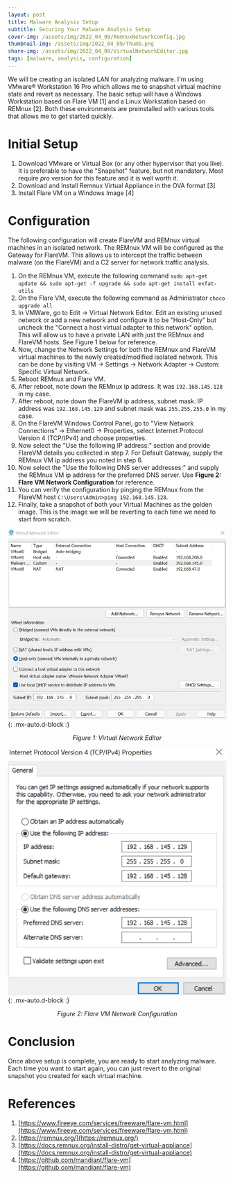 ```yaml
---
layout: post
title: Malware Analysis Setup
subtitle: Securing Your Malware Analysis Setup
cover-img: /assets/img/2022_04_09/RemnuxNetworkConfig.jpg
thumbnail-img: /assets/img/2022_04_09/Thumb.png
share-img: /assets/img/2022_04_09/VirtualNetworkEditor.jpg
tags: [malware, analysis, configuration]
---
```


We will be creating an isolated LAN for analyzing malware. I'm using VMware® Workstation 16 Pro which allows me to snapshot virtual machine state and revert as necessary. The basic setup will have a Windows Workstation based on Flare VM [1] and a Linux Workstation based on REMnux [2]. Both these environments are preinstalled with various tools that allows me to get started quickly.

# Initial Setup
1. Download VMware or Virtual Box (or any other hypervisor that you like). It is preferable to have the "Snapshot" feature, but not mandatory. Most require *pro* version for this feature and it is well worth it.
2. Download and Install Remnux Virtual Appliance in the OVA format [3]
3. Install Flare VM on a Windows Image [4]

# Configuration
The following configuration will create FlareVM and REMnux virtual machines in an isolated network. The REMnux VM will be configured as the Gateway for FlareVM. This allows us to intercept the traffic between malware (on the FlareVM) and a C2 server for network traffic analysis.

1. On the REMnux VM, execute the following command `sudo apt-get update && sudo apt-get -f upgrade && sudo apt-get install exfat-utils`
2. On the Flare VM, execute the following command as Administrator `choco upgrade all`
3. In VMWare, go to Edit -> Virtual Network Editor. Edit an existing unused network or add a new network and configure it to be "Host-Only" but uncheck the "Connect a host virtual adapter to this network" option. This will allow us to have a private LAN with just the REMnux and FlareVM hosts. See Figure 1 below for reference.
4. Now, change the Network Settings for both the REMnux and FlareVM virtual machines to the newly created/modified isolated network. This can be done by visiting VM -> Settings -> Network Adapter -> Custom: Specific Virtual Network.
5. Reboot REMnux and Flare VM.
6. After reboot, note down the REMnux ip address. It was `192.168.145.128` in my case.
7. After reboot, note down the FlareVM ip address, subnet mask. IP address was `192.168.145.129` and subnet mask was `255.255.255.0` in my case.
8. On the FlareVM Windows Control Panel, go to "View Network Connections" -> Ethernet0 -> Properties, select Internet Protocol Version 4 (TCP/IPv4) and choose properties. 
9. Now select the "Use the following IP address:" section and provide FlareVM details you collected in step 7. For Default Gateway, supply the REMnux VM ip address you noted in step 6.
10. Now select the "Use the following DNS server addresses:" and supply the REMnux VM ip address for the preferred DNS server. Use **Figure 2: Flare VM Network Configuration** for reference.
11. You can verify the configuration by pinging the REMnux from the FlareVM host `C:\Users\Admin>ping 192.168.145.128`.
12. Finally, take a snapshot of both your Virtual Machines as the golden image. This is the image we will be reverting to each time we need to start from scratch.


![Virtual Network Editor](/assets/img/2022_04_09/VirtualNetworkEditor.jpg){: .mx-auto.d-block :}
<center><em>Figure 1: Virtual Network Editor</em></center>

![Flare VM Network Configuration](/assets/img/2022_04_09/FlareVMNetworkConfig.jpg){: .mx-auto.d-block :}
<center><em>Figure 2: Flare VM Network Configuration</em></center>

# Conclusion

Once above setup is complete, you are ready to start analyzing malware. Each time you want to start again, you can just revert to the original snapshot you created for each virtual machine. 

# References
1. [https://www.fireeye.com/services/freeware/flare-vm.html](https://www.fireeye.com/services/freeware/flare-vm.html)
2. [https://remnux.org/](https://remnux.org/)
3. [https://docs.remnux.org/install-distro/get-virtual-appliance](https://docs.remnux.org/install-distro/get-virtual-appliance)
4. [https://github.com/mandiant/flare-vm](https://github.com/mandiant/flare-vm)